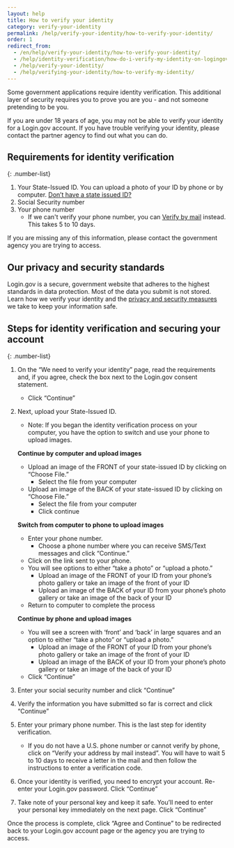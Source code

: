 ```yaml
---
layout: help
title: How to verify your identity
category: verify-your-identity
permalink: /help/verify-your-identity/how-to-verify-your-identity/
order: 1
redirect_from:
  - /en/help/verify-your-identity/how-to-verify-your-identity/
  - /help/identity-verification/how-do-i-verify-my-identity-on-logingov/
  - /help/verify-your-identity/
  - /help/verifying-your-identity/how-to-verify-my-identity/
---
```


Some government applications require identity verification. This additional layer of security requires you to prove you are you - and not someone pretending to be you.

If you are under 18 years of age, you may not be able to verify your identity for a Login.gov account. If you have trouble verifying your identity, please contact the partner agency to find out what you can do.

## Requirements for identity verification

{: .number-list}
1. Your State-Issued ID. You can upload a photo of your ID by phone or by computer. [Don’t have a state issued ID?](/help/verify-your-identity/accepted-state-issued-identification/) 
1. Social Security number
1. Your phone number 
    * If we can't verify your phone number, you can [Verify by mail](/help/verify-your-identity/verify-your-address-by-mail/) instead. This takes 5 to 10 days.

If you are missing any of this information, please contact the government agency you are trying to access.

## Our privacy and security standards
Login.gov is a secure, government website that adheres to the highest standards in data protection. Most of the data you submit is not stored. Learn how we verify your identity and the [privacy and security measures](/policy/) we take to keep your information safe.

## Steps for identity verification and securing your account

{: .number-list}
1. On the “We need to verify your identity” page, read the requirements and, if you agree, check the box next to the Login.gov consent statement.
    * Click “Continue”
1. Next, upload your State-Issued ID.
    * Note: If you began the identity verification process on your computer, you have the option to switch and use your phone to upload images.

    **Continue by computer and upload images**

    * Upload an image of the FRONT of your state-issued ID by clicking on “Choose File.”
        * Select the file from your computer
    * Upload an image of the BACK of your state-issued ID by clicking on “Choose File.”
        * Select the file from your computer
        * Click continue

    **Switch from computer to phone to upload images**

    * Enter your phone number.
        * Choose a phone number where you can receive SMS/Text messages and click “Continue.”
    * Click on the link sent to your phone.
    * You will see options to either “take a photo” or “upload a photo.”
        * Upload an image of the FRONT of your ID from your phone’s photo gallery or take an image of the front of your ID
        * Upload an image of the BACK of your ID from your phone’s photo gallery or take an image of the back of your ID
    * Return to computer to complete the process

    **Continue by phone and upload images**

    * You will see a screen with ‘front’ and ‘back’ in large squares and an option to either “take a photo” or “upload a photo.”
        * Upload an image of the FRONT of your ID from your phone’s photo gallery or take an image of the front of your ID
        * Upload an image of the BACK of your ID from your phone’s photo gallery or take an image of the back of your ID
    * Click “Continue”
1.  Enter your social security number and click “Continue”
1.  Verify the information you have submitted so far is correct and click “Continue”
1.  Enter your primary phone number. This is the last step for identity verification.
    * If you do not have a U.S. phone number or cannot verify by phone, click on “Verify your address by mail instead”. You will have to wait 5 to 10 days to receive a letter in the mail and then follow the instructions to enter a verification code.
1.  Once your identity is verified, you need to encrypt your account. Re-enter your Login.gov password. Click “Continue”
1.  Take note of your personal key and keep it safe. You’ll need to enter your personal key immediately on the next page. Click “Continue”

Once the process is complete, click “Agree and Continue” to be redirected back to your Login.gov account page or the agency you are trying to access.
